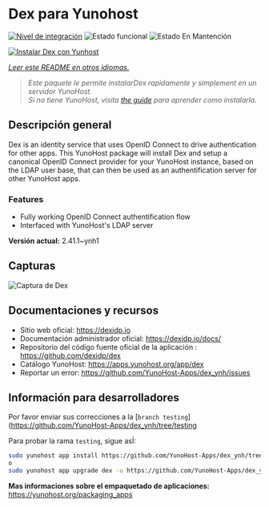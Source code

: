 <!--
Este archivo README esta generado automaticamente<https://github.com/YunoHost/apps/tree/master/tools/readme_generator>
No se debe editar a mano.
-->

# Dex para Yunohost

[![Nivel de integración](https://dash.yunohost.org/integration/dex.svg)](https://ci-apps.yunohost.org/ci/apps/dex/) ![Estado funcional](https://ci-apps.yunohost.org/ci/badges/dex.status.svg) ![Estado En Mantención](https://ci-apps.yunohost.org/ci/badges/dex.maintain.svg)

[![Instalar Dex con Yunhost](https://install-app.yunohost.org/install-with-yunohost.svg)](https://install-app.yunohost.org/?app=dex)

*[Leer este README en otros idiomas.](./ALL_README.md)*

> *Este paquete le permite instalarDex rapidamente y simplement en un servidor YunoHost.*  
> *Si no tiene YunoHost, visita [the guide](https://yunohost.org/install) para aprender como instalarla.*

## Descripción general

Dex is an identity service that uses OpenID Connect to drive authentication for other apps.
This YunoHost package will install Dex and setup a canonical OpenID Connect provider for your YunoHost instance, based on the LDAP user base, that can then be used as an authentification server for other YunoHost apps.

### Features

- Fully working OpenID Connect authentification flow
- Interfaced with YunoHost's LDAP server


**Versión actual:** 2.41.1~ynh1

## Capturas

![Captura de Dex](./doc/screenshots/Dex_screenshot.png)

## Documentaciones y recursos

- Sitio web oficial: <https://dexidp.io>
- Documentación administrador oficial: <https://dexidp.io/docs/>
- Repositorio del código fuente oficial de la aplicación : <https://github.com/dexidp/dex>
- Catálogo YunoHost: <https://apps.yunohost.org/app/dex>
- Reportar un error: <https://github.com/YunoHost-Apps/dex_ynh/issues>

## Información para desarrolladores

Por favor enviar sus correcciones a la [`branch testing`](https://github.com/YunoHost-Apps/dex_ynh/tree/testing

Para probar la rama `testing`, sigue asÍ:

```bash
sudo yunohost app install https://github.com/YunoHost-Apps/dex_ynh/tree/testing --debug
o
sudo yunohost app upgrade dex -u https://github.com/YunoHost-Apps/dex_ynh/tree/testing --debug
```

**Mas informaciones sobre el empaquetado de aplicaciones:** <https://yunohost.org/packaging_apps>
